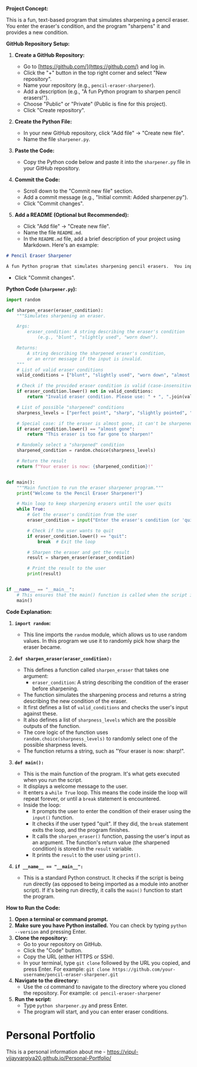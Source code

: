 **Project Concept:**

This is a fun, text-based program that simulates sharpening a pencil eraser. You enter the eraser's condition, and the program "sharpens" it and provides a new condition.

**GitHub Repository Setup:**

1.  **Create a GitHub Repository:**
    * Go to [https://github.com/](https://github.com/) and log in.
    * Click the "+" button in the top right corner and select "New repository".
    * Name your repository (e.g., `pencil-eraser-sharpener`).
    * Add a description (e.g., "A fun Python program to sharpen pencil erasers!").
    * Choose "Public" or "Private" (Public is fine for this project).
    * Click "Create repository".

2.  **Create the Python File:**
    * In your new GitHub repository, click "Add file" -> "Create new file".
    * Name the file `sharpener.py`.

3.  **Paste the Code:**
    * Copy the Python code below and paste it into the `sharpener.py` file in your GitHub repository.

4.  **Commit the Code:**
    * Scroll down to the "Commit new file" section.
    * Add a commit message (e.g., "Initial commit: Added sharpener.py").
    * Click "Commit changes".

5.  **Add a README (Optional but Recommended):**
    * Click "Add file" -> "Create new file".
    * Name the file `README.md`.
    * In the `README.md` file, add a brief description of your project using Markdown.  Here's an example:

```markdown
# Pencil Eraser Sharpener

A fun Python program that simulates sharpening pencil erasers.  You input the eraser's condition, and the program outputs the "sharpened" condition.
```

* Click "Commit changes".

**Python Code (`sharpener.py`):**

```python
import random

def sharpen_eraser(eraser_condition):
    """Simulates sharpening an eraser.

    Args:
        eraser_condition: A string describing the eraser's condition
            (e.g., "blunt", "slightly used", "worn down").

    Returns:
        A string describing the sharpened eraser's condition,
        or an error message if the input is invalid.
    """
    # List of valid eraser conditions
    valid_conditions = ["blunt", "slightly used", "worn down", "almost gone"]

    # Check if the provided eraser condition is valid (case-insensitive)
    if eraser_condition.lower() not in valid_conditions:
        return "Invalid eraser condition. Please use: " + ", ".join(valid_conditions)

    # List of possible "sharpened" conditions
    sharpness_levels = ["perfect point", "sharp", "slightly pointed", "less blunt", "renewed"]

    # Special case: if the eraser is almost gone, it can't be sharpened
    if eraser_condition.lower() == "almost gone":
        return "This eraser is too far gone to sharpen!"

    # Randomly select a "sharpened" condition
    sharpened_condition = random.choice(sharpness_levels)

    # Return the result
    return f"Your eraser is now: {sharpened_condition}!"


def main():
    """Main function to run the eraser sharpener program."""
    print("Welcome to the Pencil Eraser Sharpener!")

    # Main loop to keep sharpening erasers until the user quits
    while True:
        # Get the eraser's condition from the user
        eraser_condition = input("Enter the eraser's condition (or 'quit' to exit): ")

        # Check if the user wants to quit
        if eraser_condition.lower() == "quit":
            break  # Exit the loop

        # Sharpen the eraser and get the result
        result = sharpen_eraser(eraser_condition)

        # Print the result to the user
        print(result)


if __name__ == "__main__":
    # This ensures that the main() function is called when the script is run directly
    main()
```

**Code Explanation:**

1.  **`import random`:**
    * This line imports the `random` module, which allows us to use random values.  In this program we use it to randomly pick how sharp the eraser became.

2.  **`def sharpen_eraser(eraser_condition):`**
    * This defines a function called `sharpen_eraser` that takes one argument:
        * `eraser_condition`:  A string describing the condition of the eraser before sharpening.
    * The function simulates the sharpening process and returns a string describing the new condition of the eraser.
    * It first defines a list of `valid_conditions` and checks the user's input against these.
    * It also defines a list of `sharpness_levels` which are the possible outputs of the function.
    * The core logic of the function uses `random.choice(sharpness_levels)` to randomly select one of the possible sharpness levels.
    * The function returns a string, such as "Your eraser is now: sharp!".

3.  **`def main():`**
    * This is the main function of the program.  It's what gets executed when you run the script.
    * It displays a welcome message to the user.
    * It enters a `while True` loop.  This means the code inside the loop will repeat forever, or until a `break` statement is encountered.
    * Inside the loop:
        * It prompts the user to enter the condition of their eraser using the `input()` function.
        * It checks if the user typed "quit".  If they did, the `break` statement exits the loop, and the program finishes.
        * It calls the `sharpen_eraser()` function, passing the user's input as an argument.  The function's return value (the sharpened condition) is stored in the `result` variable.
        * It prints the `result` to the user using `print()`.

4.  **`if __name__ == "__main__":`**
    * This is a standard Python construct.  It checks if the script is being run directly (as opposed to being imported as a module into another script).  If it's being run directly, it calls the `main()` function to start the program.

**How to Run the Code:**

1.  **Open a terminal or command prompt.**
2.  **Make sure you have Python installed.** You can check by typing `python --version` and pressing Enter.
3.  **Clone the repository:**
    * Go to your repository on GitHub.
    * Click the "Code" button.
    * Copy the URL (either HTTPS or SSH).
    * In your terminal, type `git clone` followed by the URL you copied, and press Enter.  For example:  `git clone https://github.com/your-username/pencil-eraser-sharpener.git`
4.  **Navigate to the directory:**
    * Use the `cd` command to navigate to the directory where you cloned the repository.  For example: `cd pencil-eraser-sharpener`
5.  **Run the script:**
    * Type `python sharpener.py` and press Enter.
    * The program will start, and you can enter eraser conditions.
  
  
  
  
  
# Personal Portfolio
 This is a personal information about me - https://vipul-vijayvargiya20.github.io/Personal-Portfolio/ 
